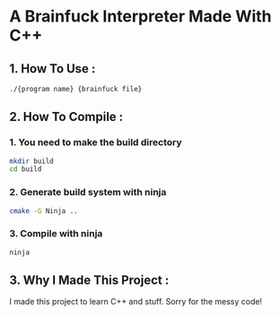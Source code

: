 # A Brainfuck Interpreter Made With C++

## 1. How To Use :
```bash
./{program name} {brainfuck file}
```


## 2. How To Compile :
### 1. You need to make the build directory
```bash
mkdir build
cd build
```

### 2. Generate build system with ninja
```bash
cmake -G Ninja ..
```

### 3. Compile with ninja
```bash
ninja
```


## 3. Why I Made This Project :
I made this project to learn C++ and stuff. Sorry for the messy code!